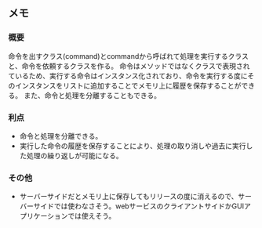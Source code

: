 ## メモ

### 概要
命令を出すクラス(command)とcommandから呼ばれて処理を実行するクラスと、命令を依頼するクラスを作る。
命令はメソッドではなくクラスで表現されているため、実行する命令はインスタンス化されており、命令を実行する度にそのインスタンスをリストに追加することでメモリ上に履歴を保存することができる。
また、命令と処理を分離することもできる。


### 利点
- 命令と処理を分離できる。
- 実行した命令の履歴を保存することにより、処理の取り消しや過去に実行した処理の繰り返しが可能になる。

### その他
- サーバーサイドだとメモリ上に保存してもリリースの度に消えるので、サーバーサイドでは使わなさそう。webサービスのクライアントサイドかGUIアプリケーションでは使えそう。
